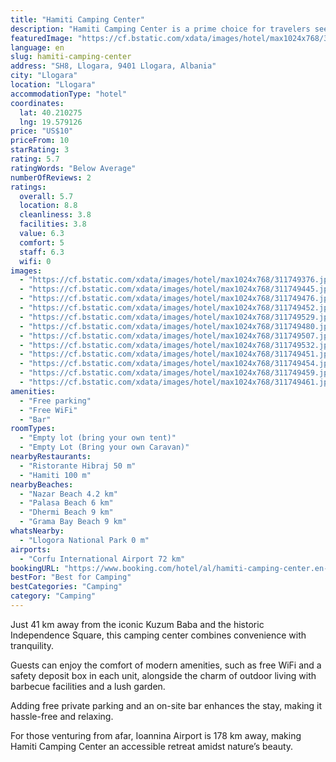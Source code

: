 ```yaml
---
title: "Hamiti Camping Center"
description: "Hamiti Camping Center is a prime choice for travelers seeking a serene getaway in the Vlorë County region of Llogara."
featuredImage: "https://cf.bstatic.com/xdata/images/hotel/max1024x768/311749376.jpg?k=8839883134f39ac90f685b70d1147bbebcae05e71dff76683b658d9a4aa22a78&o=&hp=1"
language: en
slug: hamiti-camping-center
address: "SH8, Llogara, 9401 Llogara, Albania"
city: "Llogara"
location: "Llogara"
accommodationType: "hotel"
coordinates:
  lat: 40.210275
  lng: 19.579126
price: "US$10"
priceFrom: 10
starRating: 3
rating: 5.7
ratingWords: "Below Average"
numberOfReviews: 2
ratings:
  overall: 5.7
  location: 8.8
  cleanliness: 3.8
  facilities: 3.8
  value: 6.3
  comfort: 5
  staff: 6.3
  wifi: 0
images:
  - "https://cf.bstatic.com/xdata/images/hotel/max1024x768/311749376.jpg?k=8839883134f39ac90f685b70d1147bbebcae05e71dff76683b658d9a4aa22a78&o=&hp=1"
  - "https://cf.bstatic.com/xdata/images/hotel/max1024x768/311749445.jpg?k=31cec198967e4f5204bafd0dec5fa0d0c58aba4a15304796f413b786f810973e&o=&hp=1"
  - "https://cf.bstatic.com/xdata/images/hotel/max1024x768/311749476.jpg?k=5f62b283a4c6531199e6bb79299de1ad062d3b71c25357cf526b671182b326d2&o=&hp=1"
  - "https://cf.bstatic.com/xdata/images/hotel/max1024x768/311749452.jpg?k=b8f02259fd21b98be26a8bad293658328bc369e7cf95957912669df8a8c8d8fb&o=&hp=1"
  - "https://cf.bstatic.com/xdata/images/hotel/max1024x768/311749529.jpg?k=8f3e7d4fecfa31f7e297c17784e82264597d4dc466f5846f7b8de03334f98014&o=&hp=1"
  - "https://cf.bstatic.com/xdata/images/hotel/max1024x768/311749480.jpg?k=1a6a910606c76bb16302ff22b1abf264827eb29fc5167270afd123af2b124182&o=&hp=1"
  - "https://cf.bstatic.com/xdata/images/hotel/max1024x768/311749507.jpg?k=4e3f5e1ae432a6e6e1d1ca594d87b6c229a7ac69a51ae9a9a9b670414a6a7a05&o=&hp=1"
  - "https://cf.bstatic.com/xdata/images/hotel/max1024x768/311749532.jpg?k=b853f537d14bbd68e66b5ce5db5af65f0945b57effbb12633477c9d38878be50&o=&hp=1"
  - "https://cf.bstatic.com/xdata/images/hotel/max1024x768/311749451.jpg?k=73d7657bd5a3994c850e201cddbafba3caa5548341a90af64715712f3e9d3c48&o=&hp=1"
  - "https://cf.bstatic.com/xdata/images/hotel/max1024x768/311749454.jpg?k=5f7d724a7a043c8192d200c1398fc53b501f86746c31dc7a10b03d52633e3016&o=&hp=1"
  - "https://cf.bstatic.com/xdata/images/hotel/max1024x768/311749459.jpg?k=04e2778ce5cbeef1e79df0a031df2d56188d3aef4378b819fd51893ee092718d&o=&hp=1"
  - "https://cf.bstatic.com/xdata/images/hotel/max1024x768/311749461.jpg?k=4dd333f4be4d88113d6e5c6ab17f51a1dc4e95cb5e870a1d745b96ae25a398eb&o=&hp=1"
amenities:
  - "Free parking"
  - "Free WiFi"
  - "Bar"
roomTypes:
  - "Empty lot (bring your own tent)"
  - "Empty Lot (Bring your own Caravan)"
nearbyRestaurants:
  - "Ristorante Hibraj 50 m"
  - "Hamiti 100 m"
nearbyBeaches:
  - "Nazar Beach 4.2 km"
  - "Palasa Beach 6 km"
  - "Dhermi Beach 9 km"
  - "Grama Bay Beach 9 km"
whatsNearby:
  - "Llogora National Park 0 m"
airports:
  - "Corfu International Airport 72 km"
bookingURL: "https://www.booking.com/hotel/al/hamiti-camping-center.en-gb.html?aid=8035640"
bestFor: "Best for Camping"
bestCategories: "Camping"
category: "Camping"
---
```


Just 41 km away from the iconic Kuzum Baba and the historic Independence Square, this camping center combines convenience with tranquility. 

Guests can enjoy the comfort of modern amenities, such as free WiFi and a safety deposit box in each unit, alongside the charm of outdoor living with barbecue facilities and a lush garden. 

Adding free private parking and an on-site bar enhances the stay, making it hassle-free and relaxing. 

For those venturing from afar, Ioannina Airport is 178 km away, making Hamiti Camping Center an accessible retreat amidst nature’s beauty.